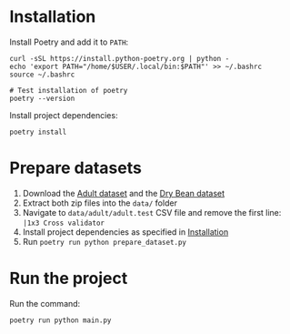 # Installation

Install Poetry and add it to `PATH`:

```
curl -sSL https://install.python-poetry.org | python -
echo 'export PATH="/home/$USER/.local/bin:$PATH"' >> ~/.bashrc
source ~/.bashrc

# Test installation of poetry
poetry --version
```

Install project dependencies:
```
poetry install
```

# Prepare datasets

1) Download the [Adult dataset](https://archive.ics.uci.edu/dataset/2/adult) and the [Dry Bean dataset](https://archive.ics.uci.edu/dataset/602/dry+bean+dataset)
2) Extract both zip files into the `data/` folder
3) Navigate to `data/adult/adult.test` CSV file and remove the first line: `|1x3 Cross validator`
4) Install project dependencies as specified in [Installation](#installation)
5) Run `poetry run python prepare_dataset.py`

# Run the project
Run the command:
```
poetry run python main.py
```